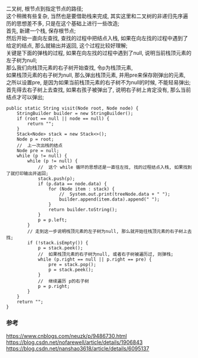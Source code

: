 二叉树, 根节点到指定节点的路径;  
这个稍微有些复杂, 当然也是要借助栈来完成, 其实这里和二叉树的非递归先序遍历的思想差不多, 只是在这个基础上进行一些改造;  
首先, 新建一个栈, 保存根节点;  
然后开始一直向左查找, 查找的过程中把结点入栈, 如果在向左找的过程中遇到了给定的结点, 那么就输出并返回, 这个过程比较好理解;  
关键是下面的弹栈的过程, 如果在向左找的过程中遇到了null, 说明当前栈顶元素的左子树为null;  
那么我们向栈顶元素的右子树开始查找, 令p为栈顶元素,   
如果栈顶元素的右子树为null, 那么弹出栈顶元素, 并用pre来保存刚弹出的元素,  
之所以设置pre, 是因为如果当前栈顶元素的右子树不为null的时候, 不能轻易弹出;  
首先得去右子树上去查找, 如果右孩子被弹出了, 说明右子树上肯定没有, 那么当前结点才可以弹出;  

```
public static String visit(Node root, Node node) {
    StringBuilder builder = new StringBuilder();
    if (root == null || node == null) {
        return "";
    }
    Stack<Node> stack = new Stack<>();
    Node p = root;
    //  上一次出栈的结点
    Node pre = null;
    while (p != null) {
        while (p != null) {
            //  这个 while 循环的思想还是一直往左找, 找的过程结点入栈, 如果找到了就打印输出并返回;
            stack.push(p);
            if (p.data == node.data) {
                for (Node item : stack) {
                    //  System.out.print(treeNode.data + " ");
                    builder.append(item.data).append(" ");
                }
                return builder.toString();
            }
            p = p.left;
        }
        // 走到这一步说明栈顶元素的左子树为null, 那么就开始往栈顶元素的右子树上去找;
        if (!stack.isEmpty()) {
            p = stack.peek();
            //  如果栈顶元素的右子树为null, 或者右子树被遍历过, 则弹栈;
            while (p.right == null || p.right == pre) {
                pre = stack.pop();
                p = stack.peek();
            }
            //  继续遍历 p的右子树
            p = p.right;
        }
    }
    return "";
}

```
### 参考 
https://www.cnblogs.com/neuzk/p/9486730.html  
https://blog.csdn.net/nofarewell/article/details/1906843  
https://blog.csdn.net/nanshao3618/article/details/6095137  


